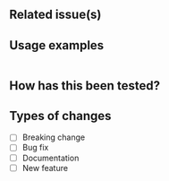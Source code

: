 <!--- Provide a general summary of your changes -->


## Related issue(s)

## Usage examples

```zsh

```

## How has this been tested?

## Types of changes

- [ ] Breaking change
- [ ] Bug fix
- [ ] Documentation
- [ ] New feature
